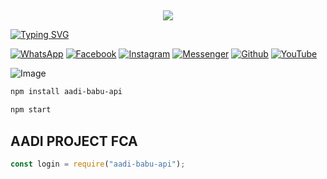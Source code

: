 ## <h3 align="center">
  
  <p align="center"><img src="https://img.shields.io/badge/WELCOME%20TO -AADI PROJECT-green?colorA=%23ff0000&colorB=%23017e40&style=flat-square">  
  
</h3>

[![Typing SVG](https://readme-typing-svg.herokuapp.com?font=Neuton&font-weight=bold&size=20&color=FFFF00&background=FF0000&center=true&vCenter=true&width=400&height=60&lines=HELLO+FRIENDS+I'M+MR+AADI+BABU+🙂+🤞;AADI-BABU+PROGRAMMING;AADI+BABU-API;THANKYOU+FOR+USING+AADI+PROJECT&border=20px+solid+000000&speed=100)](https://git.io/typing-svg)

[![WhatsApp](https://img.shields.io/badge/WhatsApp-red?style=for-the-badge&logo=whatsapp)](https://wa.me/+919548950035)
[![Facebook](https://img.shields.io/badge/Facebook-green?style=for-the-badge&logo=facebook)](https://www.facebook.com/aadi.babu123)
[![Instagram](https://img.shields.io/badge/Instagram-purple?style=for-the-badge&logo=instagram)](https://www.instagram.com/aadi_.status)
[![Messenger](https://img.shields.io/badge/Chat-Messenger-blue?style=for-the-badge&logo=messenger)](https://m.me/100066401546757)
[![Github](https://img.shields.io/badge/Github-MrDarkYTgreen?style=for-the-badge&logo=github)](https://github.com/aadi-project3608)
[![YouTube](https://img.shields.io/badge/YouTube-red?style=for-the-badge&logo=youtube)](https://www.youtube.com/@aadi)

![Image](https://i.imgur.com/6WNtJvb.jpeg)

```bash
npm install aadi-babu-api
```
```bash
npm start
```

## AADI PROJECT FCA 
```js
const login = require("aadi-babu-api");
```
